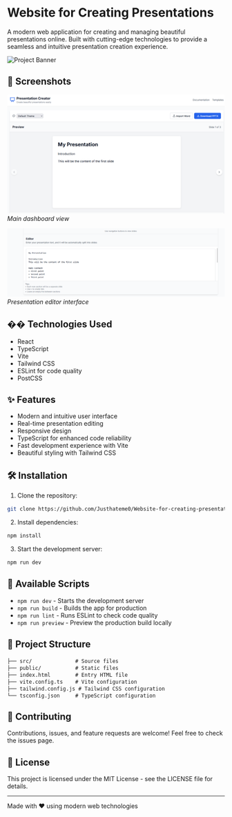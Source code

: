 # Website for Creating Presentations

A modern web application for creating and managing beautiful presentations online. Built with cutting-edge technologies to provide a seamless and intuitive presentation creation experience.

![Project Banner](./assets/banner.png)

## 📸 Screenshots

![Dashboard](./assets/dashboard.png)
*Main dashboard view*

![Presentation Editor](./assets/editor.png)
*Presentation editor interface*

## �� Technologies Used

- React
- TypeScript
- Vite
- Tailwind CSS
- ESLint for code quality
- PostCSS

## ✨ Features

- Modern and intuitive user interface
- Real-time presentation editing
- Responsive design
- TypeScript for enhanced code reliability
- Fast development experience with Vite
- Beautiful styling with Tailwind CSS

## 🛠️ Installation

1. Clone the repository:
```bash
git clone https://github.com/Justhateme0/Website-for-creating-presentations
```

2. Install dependencies:
```bash
npm install
```

3. Start the development server:
```bash
npm run dev
```

## 🔧 Available Scripts

- `npm run dev` - Starts the development server
- `npm run build` - Builds the app for production
- `npm run lint` - Runs ESLint to check code quality
- `npm run preview` - Preview the production build locally

## 📝 Project Structure

```
├── src/              # Source files
├── public/           # Static files
├── index.html        # Entry HTML file
├── vite.config.ts    # Vite configuration
├── tailwind.config.js # Tailwind CSS configuration
└── tsconfig.json     # TypeScript configuration
```

## 🤝 Contributing

Contributions, issues, and feature requests are welcome! Feel free to check the issues page.

## 📄 License

This project is licensed under the MIT License - see the LICENSE file for details.

---

Made with ❤️ using modern web technologies 
